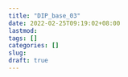 ```yaml
---
title: "DIP_base_03"
date: 2022-02-25T09:19:02+08:00
lastmod:
tags: []
categories: []
slug:
draft: true
---
```


